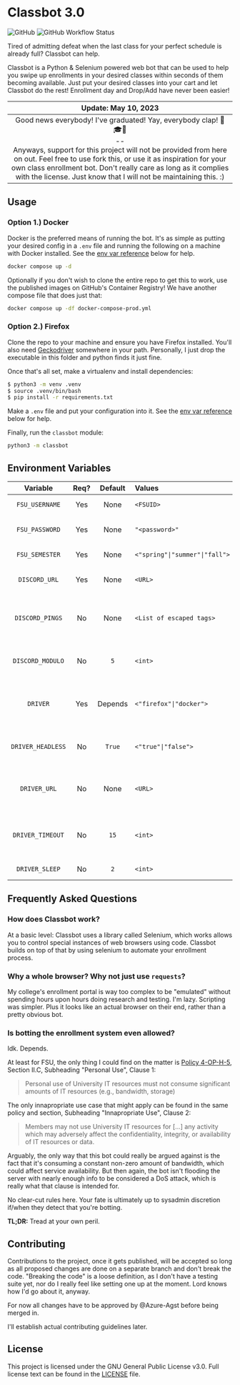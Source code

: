 # Classbot 3.0

![GitHub](https://img.shields.io/github/license/Azure-Agst/classbot-3.0) ![GitHub Workflow Status](https://img.shields.io/github/actions/workflow/status/Azure-Agst/classbot-3.0/build_and_push.yml?label=Docker%20Build)

Tired of admitting defeat when the last class for your perfect schedule is already full? Classbot can help.

Classbot is a Python & Selenium powered web bot that can be used to help you swipe up enrollments in your desired classes within seconds of them becoming available. Just put your desired classes into your cart and let Classbot do the rest! Enrollment day and Drop/Add have never been easier!

|**Update: May 10, 2023**|
|:-:|
|Good news everybody! I've graduated! Yay, everybody clap! :partying_face::mortar_board::tada:<br>--<br>Anyways, support for this project will not be provided from here on out. Feel free to use fork this, or use it as inspiration for your own class enrollment bot. Don't really care as long as it complies with the license. Just know that I will not be maintaining this. :)|

## Usage

### Option 1.) Docker

Docker is the preferred means of running the bot. It's as simple as putting your desired config in a `.env` file and running the following on a machine with Docker installed. See the [env var reference](#environment-variables) below for help.

```bash
docker compose up -d
```

Optionally if you don't wish to clone the entire repo to get this to work, use the published images on GitHub's Container Registry! We have another compose file that does just that:

```bash
docker compose up -df docker-compose-prod.yml
```

### Option 2.) Firefox

Clone the repo to your machine and ensure you have Firefox installed. You'll also need [Geckodriver](https://github.com/mozilla/geckodriver/releases) somewhere in your path. Personally, I just drop the executable in this folder and python finds it just fine.

Once that's all set, make a virtualenv and install dependencies:

```bash
$ python3 -m venv .venv
$ source .venv/bin/bash
$ pip install -r requirements.txt
```

Make a `.env` file and put your configuration into it. See the [env var reference](#environment-variables) below for help.

Finally, run the `classbot` module:

```bash
python3 -m classbot
```

## Environment Variables

| Variable | Req? | Default | Values | Description |
|:--------:|:--------:|:-------:|:-------|:------------|
| `FSU_USERNAME`    | Yes | None | `<FSUID>` | The username used to log into FSU CAS
| `FSU_PASSWORD`    | Yes | None | `"<password>"` | The password used to log into FSU CAS (NOTE: Escape with quotes!)
| `FSU_SEMESTER`    | Yes | None | `<"spring"\|"summer"\|"fall">` | The desired semester to use for class enrollment
| `DISCORD_URL`     | Yes | None | `<URL>` | The discord webhook URL you'd like to send notifications to
| `DISCORD_PINGS`   | No  | None | `<List of escaped tags>` | The tags you'd like to be included before any discord embeds sent (e.g. `"<@!123456789012345678>"`)
| `DISCORD_MODULO`  | No  | `5`  | `<int>` | The number of loops to wait between updating the webhook (i.e. Rate limit avoidance)
| `DRIVER`          | Yes | Depends | `<"firefox"\|"docker">` | The driver you'd like to use. Docker images use `docker` by default, but there's no default otherwise.
| `DRIVER_HEADLESS` | No  | `True` | `<"true"\|"false">` | If using a local driver, (e.g. `firefox`) this sets whether you want to see the browser as it works
| `DRIVER_URL`      | No  | None | `<URL>` | If using Browserless, this is the URL of the server you'd like to connect to. This is passed into `selenium.Remote()`
| `DRIVER_TIMEOUT`  | No  | `15` | `<int>` | The number of seconds for the WebDriver to wait for expected conditions (e.g. `element_to_be_clickable`)
| `DRIVER_SLEEP`    | No  | `2`  | `<int>` | The number of seconds to wait before looping

## Frequently Asked Questions

### How does Classbot work?

At a basic level: Classbot uses a library called Selenium, which works allows you to control special instances of web browsers using code. Classbot builds on top of that by using selenium to automate your enrollment process.

### Why a whole browser? Why not just use `requests`?

My college's enrollment portal is way too complex to be "emulated" without spending hours upon hours doing research and testing. I'm lazy. Scripting was simpler. Plus it looks like an actual browser on their end, rather than a pretty obvious bot.

### Is botting the enrollment system even allowed?

Idk. Depends.

At least for FSU, the only thing I could find on the matter is [Policy 4-OP-H-5](https://policies.vpfa.fsu.edu/policies-and-procedures/technology/information-security-policy), Section II.C, Subheading "Personal Use", Clause 1:

> Personal use of University IT resources must not consume significant amounts of IT resources (e.g., bandwidth, storage)

The only innapropriate use case that might apply can be found in the same policy and section, Subheading "Innapropriate Use", Clause 2:

> Members may not use University IT resources for [...] any activity which may adversely affect the confidentiality, integrity, or availability of IT resources or data.

Arguably, the only way that this bot could really be argued against is the fact that it's consuming a constant non-zero amount of bandwidth, which could affect service availability. But then again, the bot isn't flooding the server with nearly enough info to be considered a DoS attack, which is really what that clause is intended for.

No clear-cut rules here. Your fate is ultimately up to sysadmin discretion if/when they detect that you're botting.

**TL;DR:** Tread at your own peril.

## Contributing

Contributions to the project, once it gets published, will be accepted so long as all proposed changes are done on a separate branch and don't break the code. "Breaking the code" is a loose definition, as I don't have a testing suite yet, nor do I really feel like setting one up at the moment. Lord knows how I'd go about it, anyway.

For now all changes have to be approved by @Azure-Agst before being merged in.

I'll establish actual contributing guidelines later.

## License

This project is licensed under the GNU General Public License v3.0. Full license text can be found in the [LICENSE](./LICENSE) file.
